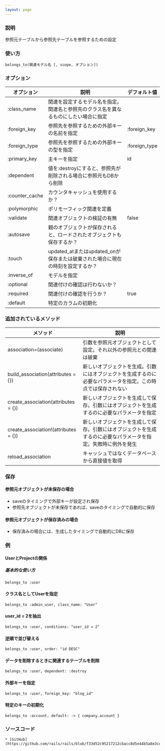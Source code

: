 ```yaml
---
layout: page
---
```

### 説明
参照元テーブルから参照先テーブルを参照するための設定

### 使い方
    belongs_to(関連モデル名 [, scope, オプション])

### オプション

オプション          | 説明                                                          | デフォルト値
---------------|-------------------------------------------------------------|--------------
:class_name    | 関連を設定するモデル名を指定。関連名と参照先のクラス名を異なるものにしたい場合に指定 |
:foreign_key   | 参照先を参照するための外部キーの名前を指定                              | :foreign_key
:foreign_type  | 参照先を参照するための外部キーの型を指定                                | :foreign_type
:primary_key   | 主キーを指定                                                     | id
:dependent     | 値を:destroyにすると、参照先が削除される場合に参照元もDBから削除            |
:counter_cache | カウンタキャッシュを使用するか？                                            |
:polymorphic   | ポリモーフィック関連を定義                                             |
:validate      | 関連オブジェクトの検証の有無                                          | false
:autosave      | 親のオブジェクトが保存されると、ロードされたオブジェクトも保存するか？                      |
:touch         | updated_atまたはupdated_onが保存または破棄された場合に現在の時刻を設定するか？ |
:inverse_of    | モデルを指定                                                      |
:optional      | 関連付けの確認は行わないか？                                          |
:required      | 関連付けの確認を行うか？                                            | true
:default       | 特定のカラムの初期化                                               |

### 追加されているメソッド

| メソッド                                 | 説明                                                                        |
|--------------------------------------|---------------------------------------------------------------------------|
| association=(associate)              | 引数を参照元オブジェクトとして設定。それ以外の参照元との関連は破棄                           |
| build_association(attributes = {})   | 新しいオブジェクトを生成。引数にはオブジェクトを生成するのに必要なパラメータを指定。この時点では保存されない       |
| create_association(attributes = {})  | 新しいオブジェクトを生成して保存。引数にはオブジェクトを生成するのに必要なパラメータを指定                  |
| create_association!(attributes = {}) | 新しいオブジェクトを生成して保存。引数にはオブジェクトを生成するのに必要なパラメータを指定。失敗時に例外を発生 |
| reload_association                   | キャッシュではなくデータベースから直接値を取得                                                |

### 保存
#### 参照元オブジェクトが未保存の場合
* saveのタイミングで外部キーが設定され保存
* 参照先オブジェクトが未保存であれば、saveのタイミングで自動的に保存

#### 参照元オブジェクトが保存済みの場合
* 保存済みの場合には、生成したタイミングで自動的にDBに保存

### 例
#### UserとProjectの関係
##### 基本的な使い方
    belongs_to :user

#### クラス名としてUserを指定
    belongs_to :admin_user, class_name: "User"

#### user_id = 2を抽出
    belongs_to :user, conditions: "user_id = 2"

#### 逆順で並び替える
    belongs_to :user, order: "id DESC"

#### データを削除するときに関連するテーブルを削除
    belongs_to :user, dependent: :destroy

#### 外部キーを指定
    belongs_to :user, foreign_key: "blog_id"

#### 特定のキーの初期化
    belongs_to :account, default: -> { company.account }

### ソースコード
    * [GitHub](https://github.com/rails/rails/blob/f33d52c95217212cbacc8d5e44b5a8e3cdc6f5b3/activerecord/lib/active_record/associations.rb#L1657)